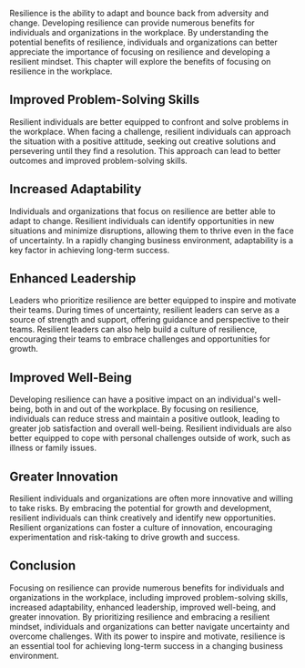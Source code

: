 
Resilience is the ability to adapt and bounce back from adversity and change. Developing resilience can provide numerous benefits for individuals and organizations in the workplace. By understanding the potential benefits of resilience, individuals and organizations can better appreciate the importance of focusing on resilience and developing a resilient mindset. This chapter will explore the benefits of focusing on resilience in the workplace.

Improved Problem-Solving Skills
-------------------------------

Resilient individuals are better equipped to confront and solve problems in the workplace. When facing a challenge, resilient individuals can approach the situation with a positive attitude, seeking out creative solutions and persevering until they find a resolution. This approach can lead to better outcomes and improved problem-solving skills.

Increased Adaptability
----------------------

Individuals and organizations that focus on resilience are better able to adapt to change. Resilient individuals can identify opportunities in new situations and minimize disruptions, allowing them to thrive even in the face of uncertainty. In a rapidly changing business environment, adaptability is a key factor in achieving long-term success.

Enhanced Leadership
-------------------

Leaders who prioritize resilience are better equipped to inspire and motivate their teams. During times of uncertainty, resilient leaders can serve as a source of strength and support, offering guidance and perspective to their teams. Resilient leaders can also help build a culture of resilience, encouraging their teams to embrace challenges and opportunities for growth.

Improved Well-Being
-------------------

Developing resilience can have a positive impact on an individual's well-being, both in and out of the workplace. By focusing on resilience, individuals can reduce stress and maintain a positive outlook, leading to greater job satisfaction and overall well-being. Resilient individuals are also better equipped to cope with personal challenges outside of work, such as illness or family issues.

Greater Innovation
------------------

Resilient individuals and organizations are often more innovative and willing to take risks. By embracing the potential for growth and development, resilient individuals can think creatively and identify new opportunities. Resilient organizations can foster a culture of innovation, encouraging experimentation and risk-taking to drive growth and success.

Conclusion
----------

Focusing on resilience can provide numerous benefits for individuals and organizations in the workplace, including improved problem-solving skills, increased adaptability, enhanced leadership, improved well-being, and greater innovation. By prioritizing resilience and embracing a resilient mindset, individuals and organizations can better navigate uncertainty and overcome challenges. With its power to inspire and motivate, resilience is an essential tool for achieving long-term success in a changing business environment.
